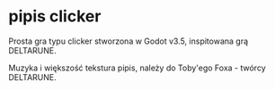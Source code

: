 # pipis clicker
Prosta gra typu clicker stworzona w Godot v3.5, inspitowana grą DELTARUNE.

Muzyka i większość tekstura pipis, należy do Toby'ego Foxa - twórcy DELTARUNE.
